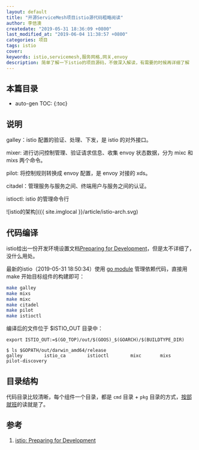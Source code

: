 ```yaml
---
layout: default
title: "开源ServiceMesh项目istio源代码粗略阅读"
author: 李佶澳
createdate: "2019-05-31 18:36:09 +0800"
last_modified_at: "2019-06-04 11:38:57 +0800"
categories: 项目
tags: istio
cover:
keywords: istio,servicemesh,服务网格,网关,envoy
description: 简单了解一下istio的项目源码，不做深入解读，有需要的时候再详细了解
---
```


## 本篇目录

* auto-gen TOC:
{:toc}

## 说明

galley：istio 配置的验证、处理、下发，是 istio 的对外接口。

mixer: 进行访问控制管理、验证请求信息、收集 envoy 状态数据，分为 mixc 和 mixs 两个命令。

pilot: 将控制规则转换成 envoy 配置，是 envoy 对接的 xds。

citadel：管理服务与服务之间、终端用户与服务之间的认证。

istioctl: istio 的管理命令行

![istio的架构]({{ site.imglocal }}/article/istio-arch.svg)


## 代码编译

istio给出一份开发环境设置文档[Preparing for Development][1]，但是太不详细了，没什么用处。

最新的istio（2019-05-31 18:50:34）使用 [go module](https://www.lijiaocn.com/%E7%BC%96%E7%A8%8B/2019/05/05/go-modules.html) 管理依赖代码，直接用 make 开始目标组件的构建即可：

```sh
make galley
make mixs
make mixc
make citadel
make pilot
make istioctl
```

编译后的文件位于 $ISTIO_OUT 目录中：

```
export ISTIO_OUT:=$(GO_TOP)/out/$(GOOS)_$(GOARCH)/$(BUILDTYPE_DIR)
```

```
$ ls $GOPATH/out/darwin_amd64/release
galley        istio_ca        istioctl        mixc       mixs    pilot-discovery
```

## 目录结构

代码目录比较清晰，每个组件一个目录，都是 `cmd` 目录 + `pkg` 目录的方式，[按部就班](https://www.lijiaocn.com/%E6%96%B9%E6%B3%95/2019/05/31/go-code-read-method.html)的读就是了。

## 参考

1. [istio: Preparing for Development][1]

[1]: https://github.com/istio/istio/wiki/Preparing-for-Development "istio: Preparing for Development"
